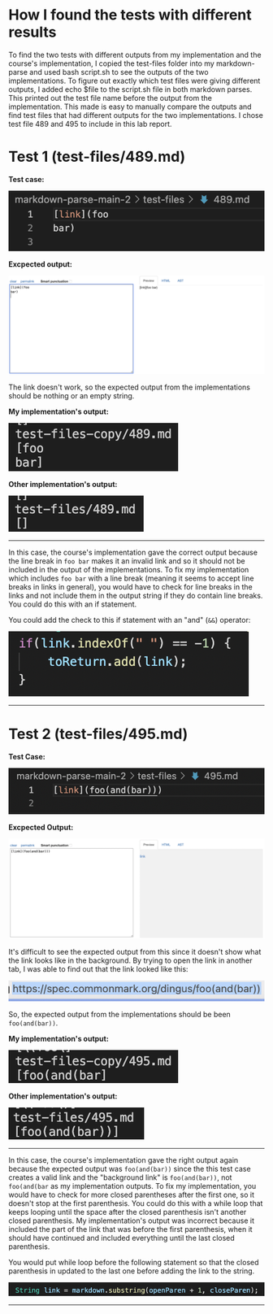 # How I found the tests with different results

To find the two tests with different outputs from my implementation and the course's implementation, I copied the test-files folder into my markdown-parse and used bash script.sh to see the outputs of the two implementations. To figure out exactly which test files were giving different outputs, I added echo $file to the script.sh file in both markdown parses. This printed out the test file name before the output from the implementation. This made is easy to manually compare the outputs and find test files that had different outputs for the two implementations. I chose test file 489 and 495 to include in this lab report.


# Test 1 (test-files/489.md)

__Test case:__

![testcase1](test489.png)

__Excpected output:__

![expected1](test489expected.png)

The link doesn't work, so the expected output from the implementations should be nothing or an empty string.

__My implementation's output:__

![my489output](my489output.png)

__Other implementation's output:__

![other489output](other489output.png)

---

In this case, the course's implementation gave the correct output because the line break in `foo bar` makes it an invalid link and so it should not be included in the output of the implementations. To fix my implementation which includes `foo bar` with a line break (meaning it seems to accept line breaks in links in general), you would have to check for line breaks in the links and not include them in the output string if they do contain line breaks. You could do this with an if statement.

You could add the check to this if statement with an "and" (`&&`) operator:

![describefix1](describefix1.png)

---


# Test 2 (test-files/495.md)

__Test Case:__

![testcase2](test495.png)

__Excpected Output:__

![expected2.1](test495expected.png)

It's difficult to see the expected output from this since it doesn't show what the link looks like in the background. By trying to open the link in another tab, I was able to find out that the link looked like this:

![expected2.2](test495expected2.png)

So, the expected output from the implementations should be been `foo(and(bar))`.

__My implementation's output:__

![my495output](my495output.png)

__Other implementation's output:__

![other495output](other495output.png)

---

In this case, the course's implementation gave the right output again because the expected output was `foo(and(bar))` since the this test case creates a valid link and the "background link" is `foo(and(bar))`, not `foo(and(bar` as my implementation outputs. To fix my implementation, you would have to check for more closed parentheses after the first one, so it doesn't stop at the first parenthesis. You could do this with a while loop that keeps looping until the space after the closed parenthesis isn't another closed parenthesis. My implementation's output was incorrect because it included the part of the link that was before the first parenthesis, when it should have continued and included everything until the last closed parenthesis. 

You would put while loop before the following statement so that the closed parenthesis in updated to the last one before adding the link to the string.

![describefix2](describefix2.png)

---
